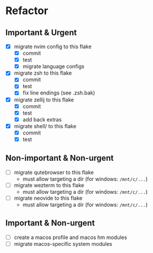 # Refactor

## Important & Urgent

- [x] migrate nvim config to this flake
  - [x] commit
  - [x] test
  - [x] migrate language configs
- [x] migrate zsh to this flake
  - [x] commit
  - [x] test
  - [x] fix line endings (see .zsh.bak)
- [x] migrate zellij to this flake
  - [x] commit
  - [x] test
  - [x] add back extras
- [x] migrate shell/ to this flake
  - [x] commit
  - [x] test

## Non-important & Non-urgent

- [ ] migrate qutebrowser to this flake
  - must allow targeting a dir (for windows: `/mnt/c/...`)
- [ ] migrate wezterm to this flake
  - must allow targeting a dir (for windows: `/mnt/c/...`)
- [ ] migrate neovide to this flake
  - must allow targeting a dir (for windows: `/mnt/c/...`)

## Important & Non-urgent

- [ ] create a macos profile and macos hm modules
- [ ] migrate macos-specific system modules
